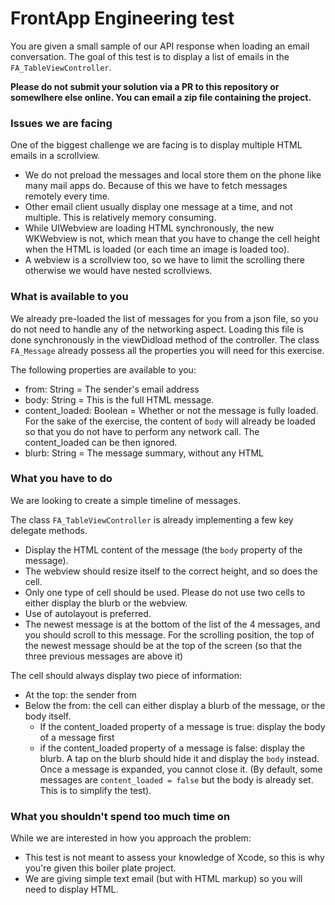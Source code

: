 # FrontApp Engineering test

You are given a small sample of our API response when loading an email conversation.
The goal of this test is to display a list of emails in the `FA_TableViewController`. 

**Please do not submit your solution via a PR to this repository or somewlhere else online. You can email a zip file containing the project.**

### Issues we are facing

One of the biggest challenge we are facing is to display multiple HTML emails in a scrollview. 
* We do not preload the messages and local store them on the phone like many mail apps do. Because of this we have to fetch messages remotely every time. 
* Other email client usually display one message at a time, and not multiple. This is relatively memory consuming.
* While UIWebview are loading HTML synchronously, the new WKWebview is not, which mean that you have to change the cell height when the HTML is loaded (or each time an image is loaded too).
* A webview is a scrollview too, so we have to limit the scrolling there otherwise we would have nested scrollviews. 

### What is available to you

We already pre-loaded the list of messages for you from a json file, so you do not need to handle any of the networking aspect. Loading this file is done synchronously in the viewDidload method of the controller. 
The class `FA_Message` already possess all the properties you will need for this exercise. 

The following properties are available to you: 
* from: String = The sender's email address
* body: String = This is the full HTML message.
* content_loaded: Boolean = Whether or not the message is fully loaded. For the sake of the exercise, the content of `body` will already be loaded so that you do not have to perform any network call. The content_loaded can be then ignored. 
* blurb: String = The message summary, without any HTML

### What you have to do

We are looking to create a simple timeline of messages. 

The class `FA_TableViewController` is already implementing a few key delegate methods. 

* Display the HTML content of the message (the `body` property of the message). 
* The webview should resize itself to the correct height, and so does the cell.
* Only one type of cell should be used. Please do not use two cells to either display the blurb or the webview.
* Use of autolayout is preferred. 
* The newest message is at the bottom of the list of the 4 messages, and you should scroll to this message. For the scrolling position, the top of the newest message should be at the top of the screen (so that the three previous messages are above it) 

The cell should always display two piece of information: 

* At the top: the sender from
* Below the from: the cell can either display a blurb of the message, or the body itself. 
  * If the content_loaded property of a message is true: display the body of a message first
  * if the content_loaded property of a message is false: display the blurb. A tap on the blurb should hide it and display the `body` instead. Once a message is expanded, you cannot close it. (By default, some messages are `content_loaded = false` but the body is already set. This is to simplify the test).


### What you shouldn't spend too much time on

While we are interested in how you approach the problem:
* This test is not meant to assess your knowledge of Xcode, so this is why you're given this boiler plate project.
* We are giving simple text email (but with HTML markup) so you will need to display HTML.